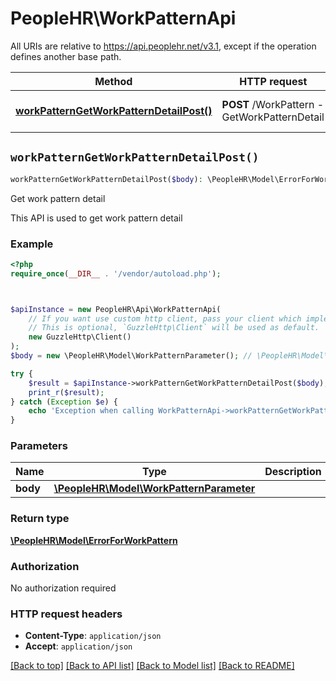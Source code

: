 # PeopleHR\WorkPatternApi

All URIs are relative to https://api.peoplehr.net/v3.1, except if the operation defines another base path.

| Method | HTTP request | Description |
| ------------- | ------------- | ------------- |
| [**workPatternGetWorkPatternDetailPost()**](WorkPatternApi.md#workPatternGetWorkPatternDetailPost) | **POST** /WorkPattern  -  GetWorkPatternDetail | Get work pattern detail |


## `workPatternGetWorkPatternDetailPost()`

```php
workPatternGetWorkPatternDetailPost($body): \PeopleHR\Model\ErrorForWorkPattern
```

Get work pattern detail

This API is used to get work pattern detail

### Example

```php
<?php
require_once(__DIR__ . '/vendor/autoload.php');



$apiInstance = new PeopleHR\Api\WorkPatternApi(
    // If you want use custom http client, pass your client which implements `GuzzleHttp\ClientInterface`.
    // This is optional, `GuzzleHttp\Client` will be used as default.
    new GuzzleHttp\Client()
);
$body = new \PeopleHR\Model\WorkPatternParameter(); // \PeopleHR\Model\WorkPatternParameter

try {
    $result = $apiInstance->workPatternGetWorkPatternDetailPost($body);
    print_r($result);
} catch (Exception $e) {
    echo 'Exception when calling WorkPatternApi->workPatternGetWorkPatternDetailPost: ', $e->getMessage(), PHP_EOL;
}
```

### Parameters

| Name | Type | Description  | Notes |
| ------------- | ------------- | ------------- | ------------- |
| **body** | [**\PeopleHR\Model\WorkPatternParameter**](../Model/WorkPatternParameter.md)|  | |

### Return type

[**\PeopleHR\Model\ErrorForWorkPattern**](../Model/ErrorForWorkPattern.md)

### Authorization

No authorization required

### HTTP request headers

- **Content-Type**: `application/json`
- **Accept**: `application/json`

[[Back to top]](#) [[Back to API list]](../../README.md#endpoints)
[[Back to Model list]](../../README.md#models)
[[Back to README]](../../README.md)
